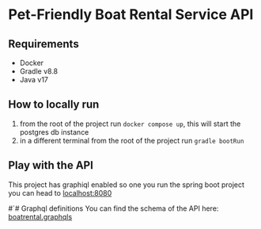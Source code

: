 # Pet-Friendly Boat Rental Service API

## Requirements
- Docker
- Gradle v8.8
- Java v17

## How to locally run
1. from the root of the project run `docker compose up`, this will start the postgres db instance
2. in a different terminal from the root of the project run `gradle bootRun`

## Play with the API
This project has graphiql enabled so one you run the spring boot project you can head to [localhost:8080](http://localhost:8080)

#`# Graphql definitions
You can find the schema of the API here: [boatrental.graphqls](./src/main/resources/graphql/boatrental.graphqls)
